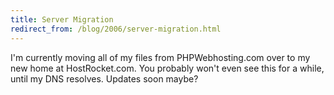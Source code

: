 ```yaml
---
title: Server Migration
redirect_from: /blog/2006/server-migration.html
---
```


I'm currently moving all of my files from PHPWebhosting.com over to my new
home at HostRocket.com. You probably won't even see this for a while, until my
DNS resolves. Updates soon maybe?
